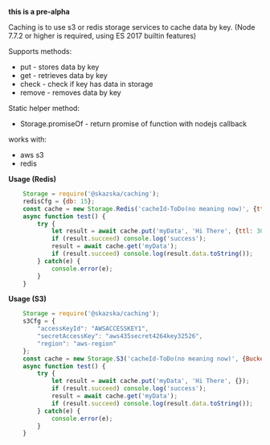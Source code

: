 **this is a pre-alpha**

Caching is to use s3 or redis storage services to cache data by key.
(Node 7.7.2 or higher is required, using ES 2017 builtin features)

Supports methods:
* put - stores data by key
* get - retrieves data by key
* check - check if key has data in storage
* remove - removes data by key

Static helper method:
* Storage.promiseOf - return promise of function with nodejs callback

works with:
* aws s3
* redis

**Usage (Redis)**
```javascript
    Storage = require('@skazska/caching');
    redisCfg = {db: 15};
    const cache = new Storage.Redis('cacheId-ToDo(no meaning now)', {ttl: 5000/*default options*/}, redisCfg);
    async function test() {
        try {
            let result = await cache.put('myData', 'Hi There', {ttl: 30000, ifNotExists: true});
            if (result.succeed) console.log('success');
            result = await cache.get('myData');
            if (result.succeed) console.log(result.data.toString());
        } catch(e) {
            console.error(e);
        }
    }
```
**Usage (S3)**
```javascript
    Storage = require('@skazska/caching');
    s3Cfg = {
        "accessKeyId": "AWSACCESSKEY1",
        "secretAccessKey": "aws435secret4264key32526",
        "region": "aws-region"
    };
    const cache = new Storage.S3('cacheId-ToDo(no meaning now)', {Bucket: 'bucketName'}, s3Cfg);
    async function test() {
        try {
            let result = await cache.put('myData', 'Hi There', {});
            if (result.succeed) console.log('success');
            result = await cache.get('myData');
            if (result.succeed) console.log(result.data.toString());
        } catch(e) {
            console.error(e);
        }
    }
```